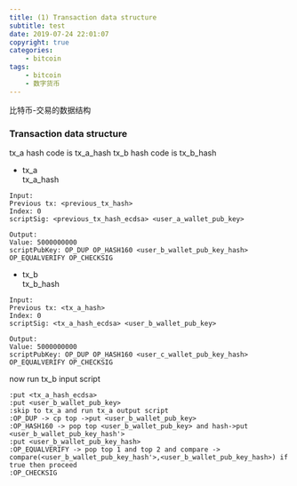 ```yaml
---
title: (1) Transaction data structure
subtitle: test
date: 2019-07-24 22:01:07
copyright: true
categories:
    - bitcoin
tags:
    - bitcoin
    - 数字货币
---
```

比特币-交易的数据结构

<!-- more -->

### **Transaction data structure**


tx_a hash code is tx_a_hash 
tx_b hash code is tx_b_hash 

+ tx_a  
tx_a_hash 
```shell
Input:
Previous tx: <previous_tx_hash>
Index: 0
scriptSig: <previous_tx_hash_ecdsa> <user_a_wallet_pub_key>

Output:
Value: 5000000000
scriptPubKey: OP_DUP OP_HASH160 <user_b_wallet_pub_key_hash> OP_EQUALVERIFY OP_CHECKSIG
```

+ tx_b  
tx_b_hash 

```shell
Input:
Previous tx: <tx_a_hash>
Index: 0
scriptSig: <tx_a_hash_ecdsa> <user_b_wallet_pub_key>

Output:
Value: 5000000000
scriptPubKey: OP_DUP OP_HASH160 <user_c_wallet_pub_key_hash> OP_EQUALVERIFY OP_CHECKSIG
```

now run tx_b input script 

```shell
:put <tx_a_hash_ecdsa>
:put <user_b_wallet_pub_key>
:skip to tx_a and run tx_a output script
:OP_DUP -> cp top ->put <user_b_wallet_pub_key>
:OP_HASH160 -> pop top <user_b_wallet_pub_key> and hash->put <user_b_wallet_pub_key_hash'>
:put <user_b_wallet_pub_key_hash>
:OP_EQUALVERIFY -> pop top 1 and top 2 and compare -> compare(<user_b_wallet_pub_key_hash'>,<user_b_wallet_pub_key_hash>) if true then proceed
:OP_CHECKSIG
```

